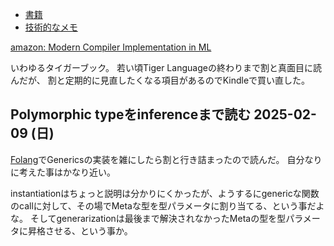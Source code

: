 - [書籍](%E6%9B%B8%E7%B1%8D)
- [技術的なメモ](%E6%8A%80%E8%A1%93%E7%9A%84%E3%81%AA%E3%83%A1%E3%83%A2)

[amazon: Modern Compiler Implementation in ML](https://amzn.to/4hKa77e)

いわゆるタイガーブック。
若い頃Tiger Languageの終わりまで割と真面目に読んだが、
割と定期的に見直したくなる項目があるのでKindleで買い直した。

## Polymorphic typeをinferenceまで読む 2025-02-09 (日)

[Folang](Folang)でGenericsの実装を雑にしたら割と行き詰まったので読んだ。
自分なりに考えた事はかなり近い。

instantiationはちょっと説明は分かりにくかったが、ようするにgenericな関数のcallに対して、その場でMetaな型を型パラメータに割り当てる、という事だよな。
そしてgenerarizationは最後まで解決されなかったMetaの型を型パラメータに昇格させる、という事か。
